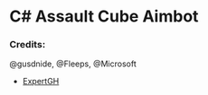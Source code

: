 # C# Assault Cube Aimbot
### Credits:
@gusdnide, @Fleeps, @Microsoft
- [ExpertGH](http://www.expertgh.com.br)

